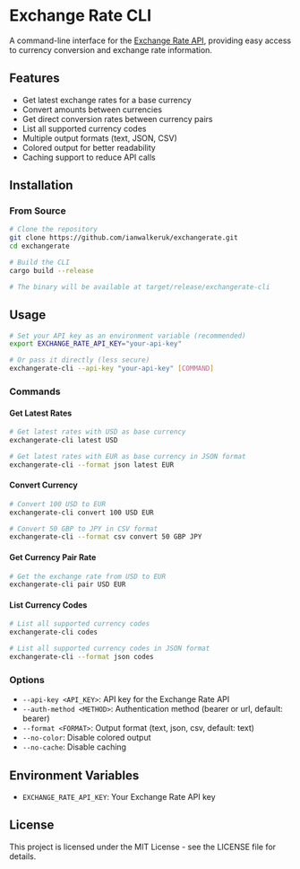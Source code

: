 # Exchange Rate CLI

A command-line interface for the [Exchange Rate API](https://www.exchangerate-api.com/), providing easy access to currency conversion and exchange rate information.

## Features

- Get latest exchange rates for a base currency
- Convert amounts between currencies
- Get direct conversion rates between currency pairs
- List all supported currency codes
- Multiple output formats (text, JSON, CSV)
- Colored output for better readability
- Caching support to reduce API calls

## Installation

### From Source

```bash
# Clone the repository
git clone https://github.com/ianwalkeruk/exchangerate.git
cd exchangerate

# Build the CLI
cargo build --release

# The binary will be available at target/release/exchangerate-cli
```

## Usage

```bash
# Set your API key as an environment variable (recommended)
export EXCHANGE_RATE_API_KEY="your-api-key"

# Or pass it directly (less secure)
exchangerate-cli --api-key "your-api-key" [COMMAND]
```

### Commands

#### Get Latest Rates

```bash
# Get latest rates with USD as base currency
exchangerate-cli latest USD

# Get latest rates with EUR as base currency in JSON format
exchangerate-cli --format json latest EUR
```

#### Convert Currency

```bash
# Convert 100 USD to EUR
exchangerate-cli convert 100 USD EUR

# Convert 50 GBP to JPY in CSV format
exchangerate-cli --format csv convert 50 GBP JPY
```

#### Get Currency Pair Rate

```bash
# Get the exchange rate from USD to EUR
exchangerate-cli pair USD EUR
```

#### List Currency Codes

```bash
# List all supported currency codes
exchangerate-cli codes

# List all supported currency codes in JSON format
exchangerate-cli --format json codes
```

### Options

- `--api-key <API_KEY>`: API key for the Exchange Rate API
- `--auth-method <METHOD>`: Authentication method (bearer or url, default: bearer)
- `--format <FORMAT>`: Output format (text, json, csv, default: text)
- `--no-color`: Disable colored output
- `--no-cache`: Disable caching

## Environment Variables

- `EXCHANGE_RATE_API_KEY`: Your Exchange Rate API key

## License

This project is licensed under the MIT License - see the LICENSE file for details.

